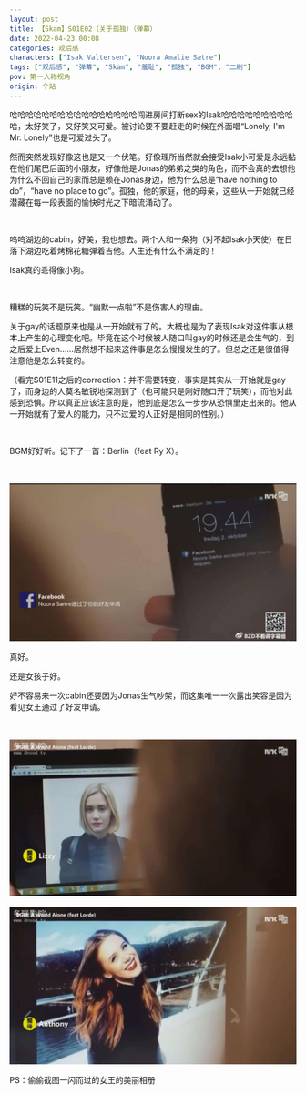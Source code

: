 ```yaml
---
layout: post
title: 【Skam】S01E02（关于孤独）（弹幕）
date: 2022-04-23 00:08
categories: 观后感
characters: ["Isak Valtersen", "Noora Amalie Sætre"]
tags: ["观后感", "弹幕", "Skam", "羞耻", "孤独", "BGM", "二刷"]
pov: 第一人称视角
origin: 个站
---
```


哈哈哈哈哈哈哈哈哈哈哈哈哈哈哈哈闯进房间打断sex的Isak哈哈哈哈哈哈哈哈哈哈，太好笑了，又好笑又可爱。被讨论要不要赶走的时候在外面唱“Lonely, I'm Mr. Lonely”也是可爱过头了。

然而突然发现好像这也是又一个伏笔。好像理所当然就会接受Isak小可爱是永远黏在他们尾巴后面的小朋友，好像他是Jonas的弟弟之类的角色，而不会真的去想他为什么不回自己的家而总是赖在Jonas身边，他为什么总是“have nothing to do”，“have no place to go”。孤独，他的家庭，他的母亲，这些从一开始就已经潜藏在每一段表面的愉快时光之下暗流涌动了。

<br>

呜呜湖边的cabin，好美，我也想去。两个人和一条狗（对不起Isak小天使）在日落下湖边吃着烤棉花糖弹着吉他。人生还有什么不满足的！

Isak真的乖得像小狗。

<br>

糟糕的玩笑不是玩笑。“幽默一点啦”不是伤害人的理由。

关于gay的话题原来也是从一开始就有了的。大概也是为了表现Isak对这件事从根本上产生的心理变化吧。毕竟在这个时候被人随口叫gay的时候还是会生气的，到之后爱上Even……居然想不起来这件事是怎么慢慢发生的了。但总之还是很值得注意他是怎么转变的。

（看完S01E11之后的correction：并不需要转变，事实是其实从一开始就是gay了，而身边的人莫名敏锐地探测到了（也可能只是刚好随口开了玩笑），而他对此感到恐惧。所以真正应该注意的是，他到底是怎么一步步从恐惧里走出来的。他从一开始就有了爱人的能力，只不过爱的人正好是相同的性别。）

<br>

BGM好好听。记下了一首：Berlin（feat Ry X）。

<br><br>
![2-3](https://github.com/junesirius/junesirius.github.io/blob/master/assets/images/Skam/Skam1/Skam1-2-3.png)
<br>

真好。

还是女孩子好。

好不容易来一次cabin还要因为Jonas生气吵架，而这集唯一一次露出笑容是因为看见女王通过了好友申请。

<br><br>
![2-1](https://github.com/junesirius/junesirius.github.io/blob/master/assets/images/Skam/Skam1/Skam1-2-1.png)
<br><br>
![2-2](https://github.com/junesirius/junesirius.github.io/blob/master/assets/images/Skam/Skam1/Skam1-2-2.png)
<br>

PS：偷偷截图一闪而过的女王的美丽相册
